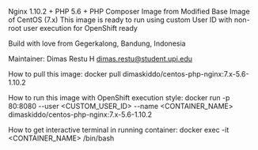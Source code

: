 Nginx 1.10.2 + PHP 5.6 + PHP Composer Image from Modified Base Image of CentOS (7.x)
This image is ready to run using custom User ID with non-root user execution for OpenShift ready

Build with love from Gegerkalong, Bandung, Indonesia

Maintainer:
Dimas Restu H <dimas.restu@student.upi.edu>


How to pull this image:
docker pull dimaskiddo/centos-php-nginx:7.x-5.6-1.10.2


How to run this image with OpenShift execution style:
docker run -p 80:8080 --user <CUSTOM_USER_ID> --name <CONTAINER_NAME> dimaskiddo/centos-php-nginx:7.x-5.6-1.10.2


How to get interactive terminal in running container:
docker exec -it <CONTAINER_NAME> /bin/bash
